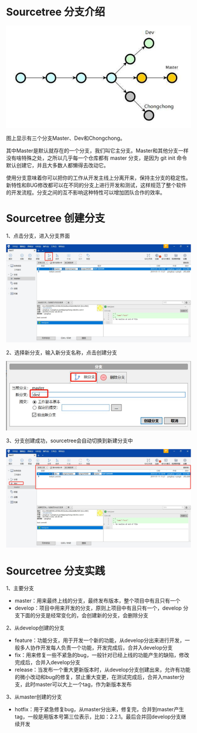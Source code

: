 # Sourcetree 分支介绍

![avator](./img/branch/branch-1.jpg)  

图上显示有三个分支Master、Dev和Chongchong。  

其中Master是默认就存在的一个分支，我们叫它主分支。Master和其他分支一样没有啥特殊之处，之所以几乎每一个仓库都有 master 分支，是因为 git init 命令默认创建它，并且大多数人都懒得去改动它。  

使用分支意味着你可以把你的工作从开发主线上分离开来，保持主分支的稳定性。新特性和BUG修改都可以在不同的分支上进行开发和测试，这样规范了整个软件的开发流程。分支之间的互不影响这种特性可以增加团队合作的效率。  

# Sourcetree 创建分支
1、点击分支，进入分支界面  

![avator](./img/branch/branch-2.jpg)  

2、选择新分支，输入新分支名称，点击创建分支  

![avator](./img/branch/branch-3.jpg)  

3、分支创建成功，sourcetree会自动切换到新建分支中  

![avator](./img/branch/branch-4.jpg)  

# Sourcetree 分支实践

1、主要分支  
* master：用来最终上线的分支，最终发布版本，整个项目中有且只有一个  
* develop：项目中用来开发的分支，原则上项目中有且只有一个，develop 分支下面的分支是经常变化的，会创建新的分支，会删除分支  

2、从develop创建的分支
* feature：功能分支，用于开发一个新的功能，从develop分出来进行开发，一般多人协作开发每人负责一个功能，开发完成后，合并入develop分支  
* fix：用来修复一些不紧急的bug，一般针对已经上线的功能产生的缺陷，修改完成后，合并入develop分支  
* release：当发布一个重大更新版本时，从develop分支创建出来，允许有功能的微小改动和bug的修复，禁止重大变更，在测试完成后，合并入master分支，此时master可以大上一个tag，作为新版本发布  

3、从master创建的分支  
* hotfix：用于紧急修复bug，从master分出来，修复完，合并到master产生tag，一般是用版本号第三位表示，比如：2.2.1。最后合并回develop分支继续开发
